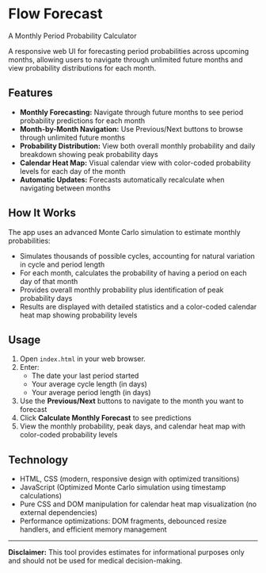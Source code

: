 # Flow Forecast

A Monthly Period Probability Calculator

A responsive web UI for forecasting period probabilities across upcoming months, allowing users to navigate through unlimited future months and view probability distributions for each month.

## Features

- **Monthly Forecasting:** Navigate through future months to see period probability predictions for each month
- **Month-by-Month Navigation:** Use Previous/Next buttons to browse through unlimited future months
- **Probability Distribution:** View both overall monthly probability and daily breakdown showing peak probability days
- **Calendar Heat Map:** Visual calendar view with color-coded probability levels for each day of the month
- **Automatic Updates:** Forecasts automatically recalculate when navigating between months

## How It Works

The app uses an advanced Monte Carlo simulation to estimate monthly probabilities:

- Simulates thousands of possible cycles, accounting for natural variation in cycle and period length
- For each month, calculates the probability of having a period on each day of that month
- Provides overall monthly probability plus identification of peak probability days
- Results are displayed with detailed statistics and a color-coded calendar heat map showing probability levels

## Usage

1. Open `index.html` in your web browser.
2. Enter:
   - The date your last period started
   - Your average cycle length (in days)
   - Your average period length (in days)
3. Use the **Previous/Next** buttons to navigate to the month you want to forecast
4. Click **Calculate Monthly Forecast** to see predictions
5. View the monthly probability, peak days, and calendar heat map with color-coded probability levels

## Technology

- HTML, CSS (modern, responsive design with optimized transitions)
- JavaScript (Optimized Monte Carlo simulation using timestamp calculations)
- Pure CSS and DOM manipulation for calendar heat map visualization (no external dependencies)
- Performance optimizations: DOM fragments, debounced resize handlers, and efficient memory management

---
**Disclaimer:** This tool provides estimates for informational purposes only and should not be used for medical decision-making.
